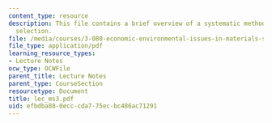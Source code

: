```yaml
---
content_type: resource
description: This file contains a brief overview of a systematic methodology process
  selection.
file: /media/courses/3-080-economic-environmental-issues-in-materials-selection-fall-2005/efbdba880ecccda775ecbc486ac71291_lec_ms3.pdf
file_type: application/pdf
learning_resource_types:
- Lecture Notes
ocw_type: OCWFile
parent_title: Lecture Notes
parent_type: CourseSection
resourcetype: Document
title: lec_ms3.pdf
uid: efbdba88-0ecc-cda7-75ec-bc486ac71291
---
```

